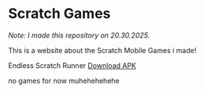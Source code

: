 # Scratch Games

*Note: I made this repository on 20.30.2025.*

This is a website about the Scratch Mobile Games i made!

Endless Scratch Runner
[Download APK](https://gonativeio-apps.s3-accelerate.amazonaws.com/static/67dc455a1ab0e653f7cd1ec2/app-release.apk?X-Amz-Algorithm=AWS4-HMAC-SHA256&X-Amz-Credential=AKIAYMYFO3A75OQPINCL%2F20250320%2Fus-east-1%2Fs3%2Faws4_request&X-Amz-Date=20250320T165211Z&X-Amz-Expires=14400&X-Amz-Signature=2f1ad3d62e082118bc9f763978a5e31c1a3f92f85e57c841f4f9c98389467052&X-Amz-SignedHeaders=host)

no games for now muhehehehehe
